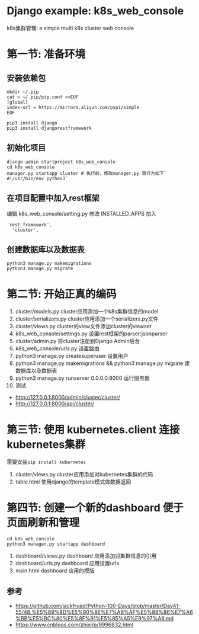 # Django example: k8s_web_console 

k8s集群管理: a simple multi k8s cluster web console

# 第一节: 准备环境

## 安装依赖包

```
mkdir ~/.pip
cat > ~/.pip/pip.conf <<EOF
[global]
index-url = https://mirrors.aliyun.com/pypi/simple
EOF

pip3 install django
pip3 install djangorestframework 
```

## 初始化项目

```
django-admin startproject k8s_web_console
cd k8s_web_console
manager.py startapp cluster # 执行前，修改manager.py 首行为如下` #!/usr/bin/env python3`
```

## 在项目配置中加入rest框架

编辑 k8s_web_console/setting.py 修改 INSTALLED_APPS 加入

```
'rest_framework',
  'cluster',
```
## 创建数据库以及数据表

```
python3 manage.py makemigrations
python3 manage.py migrate
```

# 第二节: 开始正真的编码

1. cluster/models.py           cluster应用添加一个k8s集群信息的model
2. cluster/serializers.py      cluster应用添加一个serializers.py文件
3. cluster/views.py            cluster的view文件添加cluster的viewset 
4. k8s_web_console/settings.py 设置rest框架的parser:jsonparser
5. cluster/admin.py            将cluster注册到Django Admin后台
6. k8s_web_console/urls.py                                         设置路由
7. python3 manage.py createsuperuser                               设置用户
8. python3 manage.py makemigrations && python3 manage.py migrate   建数据库以及数据表
9. python3 manage.py runserver 0.0.0.0:8000                        运行服务器
10. 测试
  * http://127.0.0.1:8000/admin/cluster/cluster/ 
  * http://127.0.0.1:8000/api/cluster/

# 第三节: 使用 kubernetes.client 连接kubernetes集群

需要安装`pip install kubernetes`

1. cluster/views.py            cluster应用添加对kubernetes集群的代码
2. table.html                  使用django的template模式做数据返回 

# 第四节: 创建一个新的dashboard 便于页面刷新和管理

```
cd k8s_web_console
python3 manager.py startapp dashboard
```

1. dashboard/views.py              dashboard 应用添加对集群信息的引用
2. dashboard/urls.py               dashboard 应用设置urls
3. main.html                       dashboard 应用的模版

## 参考
* https://github.com/jackfrued/Python-100-Days/blob/master/Day41-55/48.%E5%89%8D%E5%90%8E%E7%AB%AF%E5%88%86%E7%A6%BB%E5%BC%80%E5%8F%91%E5%85%A5%E9%97%A8.md
* https://www.cnblogs.com/zhixi/p/9996832.html
